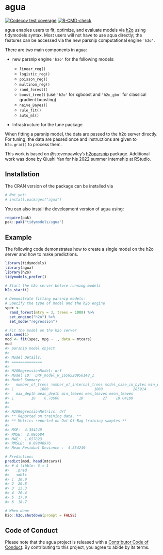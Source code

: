 <!-- README.md is generated from README.Rmd. Please edit that file -->

# agua

<!-- badges: start -->

[![Codecov test coverage](https://codecov.io/gh/tidymodels/agua/branch/main/graph/badge.svg)](https://app.codecov.io/gh/tidymodels/agua?branch=main) [![R-CMD-check](https://github.com/tidymodels/agua/actions/workflows/R-CMD-check.yaml/badge.svg)](https://github.com/tidymodels/agua/actions/workflows/R-CMD-check.yaml)

<!-- badges: end -->

agua enables users to fit, optimize, and evaluate models via [h2o](H2O) using tidymodels syntax. Most users will not have to use aqua directly; the features can be accessed via the new parsnip computational engine `'h2o'`.

There are two main components in agua:

-   new parsnip engine `'h2o'` for the following models:

    -   `linear_reg()`
    -   `logistic_reg()`
    -   `poisson_reg()`
    -   `multinom_reg()`
    -   `rand_forest()`
    -   `boost_tree()` (use `'h2o'` for xgboost and `'h2o_gbm'` for classical gradient boosting)
    -   `naive_Bayes()`
    -   `rule_fit()`
    -   `auto_ml()`

-   Infrastructure for the tune package

When fitting a parsnip model, the data are passed to the h2o server directly. For tuning, the data are passed once and instructions are given to `h2o.grid()` to process them.

This work is based on \@stevenpawley’s [h2oparsnip](https://github.com/stevenpawley/h2oparsnip) package. Additional work was done by Qiushi Yan for his 2022 summer internship at RStudio.

## Installation

The CRAN version of the package can be installed via

``` r
# Not yet!
# install.packages("agua")
```

You can also install the development version of agua using:

``` r
require(pak)
pak::pak("tidymodels/agua")
```

## Example

The following code demonstrates how to create a single model on the h2o server and how to make predictions.

``` r
library(tidymodels)
library(agua)
library(h2o)
tidymodels_prefer()
```

``` r
# Start the h2o server before running models
h2o_start()

# Demonstrate fitting parsnip models: 
# Specify the type of model and the h2o engine 
spec <-
  rand_forest(mtry = 3, trees = 1000) %>%
  set_engine("h2o") %>%
  set_mode("regression")

# Fit the model on the h2o server
set.seed(1)
mod <- fit(spec, mpg ~ ., data = mtcars)
mod
#> parsnip model object
#> 
#> Model Details:
#> ==============
#> 
#> H2ORegressionModel: drf
#> Model ID:  DRF_model_R_1656520956148_1 
#> Model Summary: 
#>   number_of_trees number_of_internal_trees model_size_in_bytes min_depth
#> 1            1000                     1000              285914         4
#>   max_depth mean_depth min_leaves max_leaves mean_leaves
#> 1        10    6.70600         10         27    18.04100
#> 
#> 
#> H2ORegressionMetrics: drf
#> ** Reported on training data. **
#> ** Metrics reported on Out-Of-Bag training samples **
#> 
#> MSE:  4.354249
#> RMSE:  2.086684
#> MAE:  1.657823
#> RMSLE:  0.09848976
#> Mean Residual Deviance :  4.354249

# Predictions
predict(mod, head(mtcars))
#> # A tibble: 6 × 1
#>   .pred
#>   <dbl>
#> 1  20.9
#> 2  20.8
#> 3  23.3
#> 4  20.4
#> 5  17.9
#> 6  18.7

# When done
h2o::h2o.shutdown(prompt = FALSE)
```

## Code of Conduct

Please note that the agua project is released with a [Contributor Code of Conduct](https://contributor-covenant.org/version/2/0/CODE_OF_CONDUCT.html). By contributing to this project, you agree to abide by its terms.
